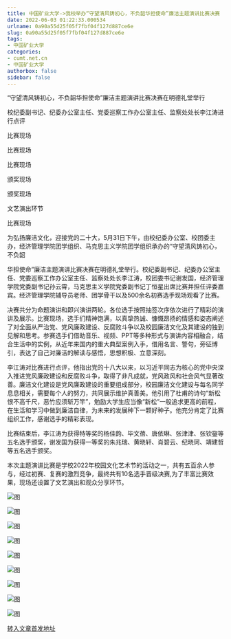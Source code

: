 ```yaml
---
title: 中国矿业大学->我校举办“守望清风铸初心，不负韶华担使命”廉洁主题演讲比赛决赛 | cumt.net.cn
date: 2022-06-03 01:22:33.000534
urlname: 0a90a55d25f05f7fbf04f127d887ce6e
slug: 0a90a55d25f05f7fbf04f127d887ce6e
tags: 
- 中国矿业大学
categories:
- cumt.net.cn
- 中国矿业大学
authorbox: false
sidebar: false
---
```

“守望清风铸初心，不负韶华担使命”廉洁主题演讲比赛决赛在明德礼堂举行

校纪委副书记、纪委办公室主任、党委巡察工作办公室主任、监察处处长李江涛进行点评

比赛现场

比赛现场

比赛现场  

颁奖现场

颁奖现场

文艺演出环节  

比赛现场

为弘扬廉洁文化，迎接党的二十大，5月31日下午，由校纪委办公室、校团委主办，经济管理学院团学组织、马克思主义学院团学组织承办的“守望清风铸初心，不负韶
<!--more-->
华担使命”廉洁主题演讲比赛决赛在明德礼堂举行。校纪委副书记、纪委办公室主任、党委巡察工作办公室主任、监察处处长李江涛，校团委书记谢发国，经济管理学院党委副书记孙云霄，马克思主义学院党委副书记丁恒星出席比赛并担任评委嘉宾。经济管理学院辅导员老师、团学骨干以及500余名初赛选手现场观看了比赛。

决赛共分为命题演讲和即兴演讲两轮。各位选手按照抽签次序依次进行了精彩的演讲及展示。比赛现场，选手们精神饱满，以真挚热诚、慷慨昂扬的情感和姿态阐述了对全面从严治党、党风廉政建设、反腐败斗争以及校园廉洁文化及其建设的独到见解和思考。参赛选手们借助音乐、视频、PPT等多种形式与演讲内容相融合，结合生活中的实例，从近年来国内的重大典型案例入手，借用名言、警句，旁征博引，表达了自己对廉洁的解读与感悟，思想积极、立意深刻。

李江涛对比赛进行点评，他指出党的十八大以来，以习近平同志为核心的党中央深入推进党风廉政建设和反腐败斗争，取得了非凡成就，党风政风和社会风气显著改善。廉洁文化建设是党风廉政建设的重要组成部分，校园廉洁文化建设与每名同学息息相关，需要每个人的努力，共同展示维护真善美。他引用了杜甫的诗句“新松恨不高千尺，恶竹应须斩万竿”，勉励大学生应当像“新松”一般追求更高的前程，在生活和学习中做到廉洁自律，为未来的发展种下一颗好种子。他充分肯定了比赛组织工作，感谢选手的精彩表现。

比赛结束后，李江涛为获得特等奖的杨佳韵、毕文蓓、唐依琳、张津津、张钦鋆等五名选手颁奖，谢发国为获得一等奖的朱兆瑞、黄晓轩、肖碧云、纪晓珂、靖建哲等五名选手颁奖。

本次主题演讲比赛是学校2022年校园文化艺术节的活动之一，共有五百余人参与，经过初赛、复赛的激烈竞争，最终共有10名选手晋级决赛,为了丰富比赛效果，现场还设置了文艺演出和观众分享环节。

![图](http://xwzx.cumt.edu.cn/_upload/article/images/13/a2/4726b7a545aaa12cd4cc3ae32209/04754be9-5256-4913-a81c-9a6cbb20869d.jpg)

![图](http://xwzx.cumt.edu.cn/_upload/article/images/13/a2/4726b7a545aaa12cd4cc3ae32209/1874c7f9-8c01-4d96-97fc-d3b26c99f71b.jpg)

![图](http://xwzx.cumt.edu.cn/_upload/article/images/13/a2/4726b7a545aaa12cd4cc3ae32209/64a1fb87-caeb-4ed6-bde6-8583033cad32.jpg)

![图](http://xwzx.cumt.edu.cn/_upload/article/images/13/a2/4726b7a545aaa12cd4cc3ae32209/cc9bc922-1837-4185-a24c-d024e328f503.jpg)

![图](http://xwzx.cumt.edu.cn/_upload/article/images/13/a2/4726b7a545aaa12cd4cc3ae32209/d4b547ec-0887-4fb1-b5e5-9bf26a6220af.jpg)

![图](http://xwzx.cumt.edu.cn/_upload/article/images/13/a2/4726b7a545aaa12cd4cc3ae32209/1c1b3830-b497-4e2a-a225-881009bb2563.jpg)

![图](http://xwzx.cumt.edu.cn/_upload/article/images/13/a2/4726b7a545aaa12cd4cc3ae32209/6284f726-94fd-43c6-ae55-25c75c56308e.jpg)

![图](http://xwzx.cumt.edu.cn/_upload/article/images/13/a2/4726b7a545aaa12cd4cc3ae32209/396b07d8-41cc-40c0-8ca9-e7191bd80cc3.jpg)

![图](http://xwzx.cumt.edu.cn/_upload/article/images/13/a2/4726b7a545aaa12cd4cc3ae32209/13804c91-1ec7-4d5b-85ff-7f6ef35684c8.jpg)

[转入文章首发地址](http://xwzx.cumt.edu.cn/88/a9/c523a624809/page.htm)